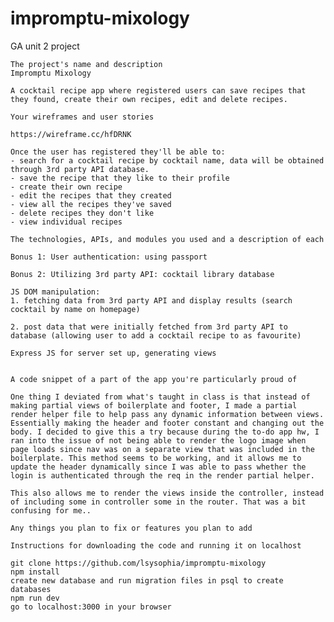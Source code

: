 # impromptu-mixology
GA unit 2 project


    The project's name and description
    Impromptu Mixology

    A cocktail recipe app where registered users can save recipes that they found, create their own recipes, edit and delete recipes. 

    Your wireframes and user stories

    https://wireframe.cc/hfDRNK

    Once the user has registered they'll be able to: 
    - search for a cocktail recipe by cocktail name, data will be obtained through 3rd party API database. 
    - save the recipe that they like to their profile
    - create their own recipe
    - edit the recipes that they created
    - view all the recipes they've saved
    - delete recipes they don't like
    - view individual recipes

    The technologies, APIs, and modules you used and a description of each

    Bonus 1: User authentication: using passport

    Bonus 2: Utilizing 3rd party API: cocktail library database

    JS DOM manipulation:
    1. fetching data from 3rd party API and display results (search cocktail by name on homepage)

    2. post data that were initially fetched from 3rd party API to database (allowing user to add a cocktail recipe to as favourite) 

    Express JS for server set up, generating views


    A code snippet of a part of the app you're particularly proud of

    One thing I deviated from what's taught in class is that instead of making partial views of boilerplate and footer, I made a partial render helper file to help pass any dynamic information between views. Essentially making the header and footer constant and changing out the body. I decided to give this a try because during the to-do app hw, I ran into the issue of not being able to render the logo image when page loads since nav was on a separate view that was included in the boilerplate. This method seems to be working, and it allows me to update the header dynamically since I was able to pass whether the login is authenticated through the req in the render partial helper. 

    This also allows me to render the views inside the controller, instead of including some in controller some in the router. That was a bit confusing for me..

    Any things you plan to fix or features you plan to add

    Instructions for downloading the code and running it on localhost

    git clone https://github.com/lsysophia/impromptu-mixology
    npm install
    create new database and run migration files in psql to create databases
    npm run dev
    go to localhost:3000 in your browser
    



